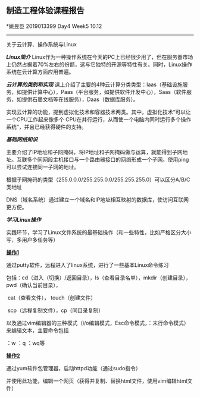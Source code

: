 ## 制造工程体验课程报告
*姚昱臣 2019013399 Day4 Week5 10.12
***
关于云计算、操作系统与Linux

***Linux简介***
Linux作为一种操作系统在今天的PC上已经很少用了，但在服务器市场上仍然占据着70%左右的份额，这与它独特的开源等特性有关。同时，Linux操作系统在云计算方面应用普遍。

***云计算的类别和实现***
课上介绍了主要的4种云计算分类类型：Iaas（基础设施服务，如提供计算中心），Paas（平台服务，如提供软件开发中心），Saas（软件服务，如提供石墨文档等在线服务），Daas（数据库服务）。

实现云计算的功能，提到虚拟化技术和容器技术两类。其中，虚拟化技术“可以让一个CPU工作起来像多个 CPU在并行运行，从而使一个电脑内同时运行多个操作系统”，并且已经获得硬件的支持。

***基础网络知识***

主要介绍了IP地址和子网掩码，将IP地址和子网掩码做与运算，就能得到子网地址。互联多个同网段主机接口与一个路由器接口的网络形成一个子网。使用ping可以尝试连接同一子网的地址。

根据子网掩码的类型（255.0.0.0/255.255.0.0/255.255.255.0）可以区分A/B/C类地址

DNS（域名系统）通过建立一个域名和IP地址相互映射的数据库，使访问互联网更方便。

***学习Linux操作***

实践环节，学习了Linux文件系统的最基础操作（和一些特性，比如严格区分大小写，多用户多任务等）

<u>**操作1**</u>   

通过putty软件，远程进入了linux系统，进行了一些基本Linux命令练习

包括：cd（进入（切换）/返回目录），ls（查看目录名单），mkdir（创建目录），pwd（确认当前目录），

​                                                                   cat（查看文件），      touch（创建文件）

​                                                                   scp（远程复制文件），cp（同目录复制）

以及通过vim编辑器的三种模式（i/o编辑模式，Esc命令模式，：末行命令模式）来编辑文本，主要命令包括

 ：w       ：q       ：wq等

<u>**操作2**</u> 

通过yum软件包管理器，启动httpd功能（通过sudo指令）

并使用此功能，编辑一个网页（获得并复制、替换html文件，使用vim编辑html文件）



